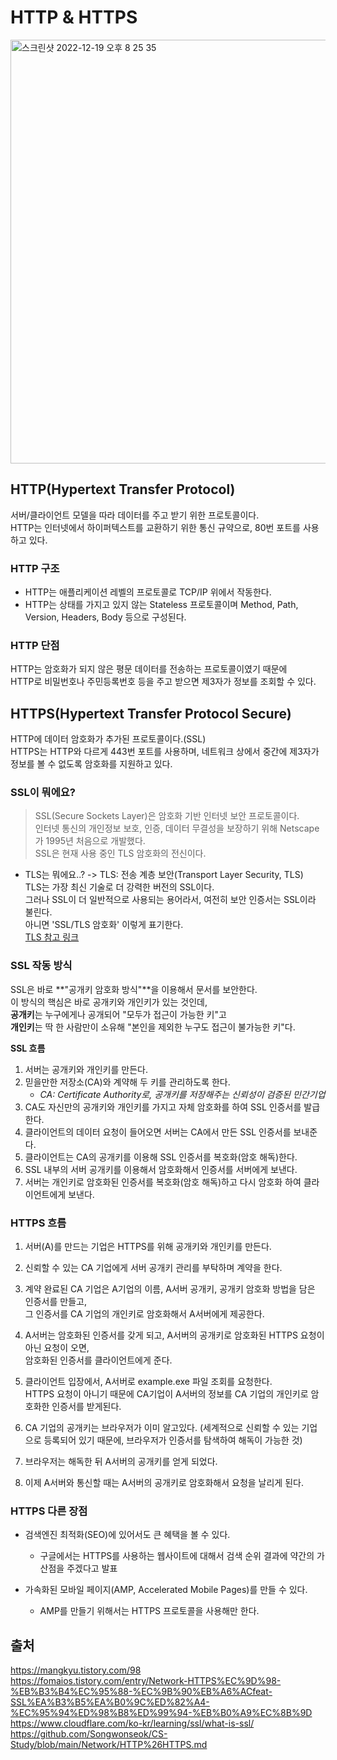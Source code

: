 # **HTTP & HTTPS**

<img width="678" alt="스크린샷 2022-12-19 오후 8 25 35" src="https://user-images.githubusercontent.com/70997596/208444128-bd5296d4-54d5-4e5e-8938-08e0b87bf5dd.png">


## **HTTP**(Hypertext Transfer Protocol)  
서버/클라이언트 모델을 따라 데이터를 주고 받기 위한 프로토콜이다.  
HTTP는 인터넷에서 하이퍼텍스트를 교환하기 위한 통신 규약으로, 80번 포트를 사용하고 있다.  

### **HTTP** 구조
- HTTP는 애플리케이션 레벨의 프로토콜로 TCP/IP 위에서 작동한다.  
- HTTP는 상태를 가지고 있지 않는 Stateless 프로토콜이며 Method, Path, Version, Headers, Body 등으로 구성된다.

### **HTTP** 단점
 HTTP는 암호화가 되지 않은 평문 데이터를 전송하는 프로토콜이였기 때문에  
 HTTP로 비밀번호나 주민등록번호 등을 주고 받으면 제3자가 정보를 조회할 수 있다.

## **HTTPS**(Hypertext Transfer Protocol Secure)
HTTP에 데이터 암호화가 추가된 프로토콜이다.(SSL)  
HTTPS는 HTTP와 다르게 443번 포트를 사용하며, 네트워크 상에서 중간에 제3자가 정보를 볼 수 없도록 암호화를 지원하고 있다.

### **SSL**이 뭐에요?
>SSL(Secure Sockets Layer)은 암호화 기반 인터넷 보안 프로토콜이다.  
>인터넷 통신의 개인정보 보호, 인증, 데이터 무결성을 보장하기 위해 Netscape가 1995년 처음으로 개발했다.  
>SSL은 현재 사용 중인 TLS 암호화의 전신이다.

- TLS는 뭐에요..? -> TLS: 전송 계층 보안(Transport Layer Security, TLS)  
  TLS는 가장 최신 기술로 더 강력한 버전의 SSL이다.  
  그러나 SSL이 더 일반적으로 사용되는 용어라서, 여전히 보안 인증서는 SSL이라 불린다.  
  아니면 'SSL/TLS 암호화' 이렇게 표기한다.  
  [TLS 참고 링크](https://www.cloudflare.com/ko-kr/learning/ssl/transport-layer-security-tls/)

### **SSL** 작동 방식
SSL은 바로 **"공개키 암호화 방식"**을 이용해서 문서를 보안한다.  
이 방식의 핵심은 바로 공개키와 개인키가 있는 것인데,  
**공개키**는 누구에게나 공개되어 "모두가 접근이 가능한 키"고  
**개인키**는 딱 한 사람만이 소유해 "본인을 제외한 누구도 접근이 불가능한 키"다.

**SSL 흐름**
1. 서버는 공개키와 개인키를 만든다.
2. 믿을만한 저장소(CA)와 계약해 두 키를 관리하도록 한다.
    - *CA: Certificate Authority로, 공개키를 저장해주는 신뢰성이 검증된 민간기업*
3. CA도 자신만의 공개키와 개인키를 가지고 자체 암호화를 하여 SSL 인증서를 발급한다.
4. 클라이언트의 데이터 요청이 들어오면 서버는 CA에서 만든 SSL 인증서를 보내준다.
5. 클라이언트는 CA의 공개키를 이용해 SSL 인증서를 복호화(암호 해독)한다.
6. SSL 내부의 서버 공개키를 이용해서 암호화해서 인증서를 서버에게 보낸다.
7. 서버는 개인키로 암호화된 인증서를 복호화(암호 해독)하고 다시 암호화 하여 클라이언트에게 보낸다.

### HTTPS 흐름
1. 서버(A)를 만드는 기업은 HTTPS를 위해 공개키와 개인키를 만든다.

2. 신뢰할 수 있는 CA 기업에게 서버 공개키 관리를 부탁하며 계약을 한다.

3. 계약 완료된 CA 기업은 A기업의 이름, A서버 공개키, 공개키 암호화 방법을 담은 인증서를 만들고,  
그 인증서를 CA 기업의 개인키로 암호화해서 A서버에게 제공한다.

4. A서버는 암호화된 인증서를 갖게 되고, A서버의 공개키로 암호화된 HTTPS 요청이 아닌 요청이 오면,  
암호화된 인증서를 클라이언트에게 준다.

5. 클라이언트 입장에서, A서버로 example.exe 파일 조회를 요청한다.  
HTTPS 요청이 아니기 때문에 CA기업이 A서버의 정보를 CA 기업의 개인키로 암호화한 인증서를 받게된다.

6. CA 기업의 공개키는 브라우저가 이미 알고있다. (세계적으로 신뢰할 수 있는 기업으로 등록되어 있기 때문에, 브라우저가 인증서를 탐색하여 해독이 가능한 것)

7. 브라우저는 해독한 뒤 A서버의 공개키를 얻게 되었다.

8. 이제 A서버와 통신할 때는 A서버의 공개키로 암호화해서 요청을 날리게 된다.

### HTTPS 다른 장점

- 검색엔진 최적화(SEO)에 있어서도 큰 혜택을 볼 수 있다.

    - 구글에서는 HTTPS를 사용하는 웹사이트에 대해서 검색 순위 결과에 약간의 가산점을 주겠다고 발표

- 가속화된 모바일 페이지(AMP, Accelerated Mobile Pages)를 만들 수 있다.

    - AMP를 만들기 위해서는 HTTPS 프로토콜을 사용해만 한다.

## 출처
https://mangkyu.tistory.com/98  
https://fomaios.tistory.com/entry/Network-HTTPS%EC%9D%98-%EB%B3%B4%EC%95%88-%EC%9B%90%EB%A6%ACfeat-SSL%EA%B3%B5%EA%B0%9C%ED%82%A4-%EC%95%94%ED%98%B8%ED%99%94-%EB%B0%A9%EC%8B%9D  
https://www.cloudflare.com/ko-kr/learning/ssl/what-is-ssl/  
https://github.com/Songwonseok/CS-Study/blob/main/Network/HTTP%26HTTPS.md
